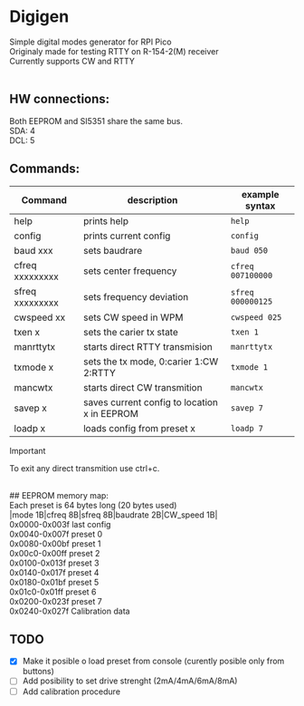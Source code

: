 # Digigen<br/>
Simple digital modes generator for RPI Pico<br/>
Originaly made for testing RTTY on R-154-2(M) receiver<br/>
Currently supports CW and RTTY<br/>
<br/>
## HW connections:<br/>
Both EEPROM and SI5351 share the same bus.<br/>
SDA: 4<br/>
DCL: 5<br/>
## Commands:

| Command | description | example syntax |
| ---- | ---- | ---- |
| help | prints help | `help` |
| config | prints current config | `config` |
| baud xxx | sets baudrare | `baud 050` |
| cfreq xxxxxxxxx | sets center frequency | `cfreq 007100000` |
| sfreq xxxxxxxxx | sets frequency deviation | `sfreq 000000125` |
| cwspeed xx | sets CW speed in WPM | `cwspeed 025` |
| txen x | sets the carier tx state | `txen 1` |
| manrttytx | starts direct RTTY transmision | `manrttytx` |
| txmode x | sets the tx mode, 0:carier 1:CW 2:RTTY | `txmode 1` |
| mancwtx | starts direct CW transmition | `mancwtx` |
| savep x | saves current config to location x in EEPROM | `savep 7` |
| loadp x | loads config from preset x | `loadp 7` |
> [!IMPORTANT]
> To exit any direct transmition use ctrl+c.

<br/>
## EEPROM memory map:<br/>
Each preset is 64 bytes long (20 bytes used)<br/>
|mode 1B|cfreq 8B|sfreq 8B|baudrate 2B|CW_speed 1B|<br/>
0x0000-0x003f last config<br/>
0x0040-0x007f preset 0<br/>
0x0080-0x00bf preset 1<br/>
0x00c0-0x00ff preset 2<br/>
0x0100-0x013f preset 3<br/>
0x0140-0x017f preset 4<br/>
0x0180-0x01bf preset 5<br/>
0x01c0-0x01ff preset 6<br/>
0x0200-0x023f preset 7<br/>
0x0240-0x027f Calibration data<br/>

## TODO<br/>
- [x] Make it posible o load preset from console (curently posible only from buttons)
- [ ] Add posibility to set drive strenght (2mA/4mA/6mA/8mA)
- [ ] Add calibration procedure